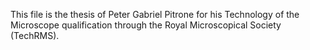 This file is the thesis of Peter Gabriel Pitrone for his Technology of
the Microscope qualification through the Royal Microscopical Society
(TechRMS).
